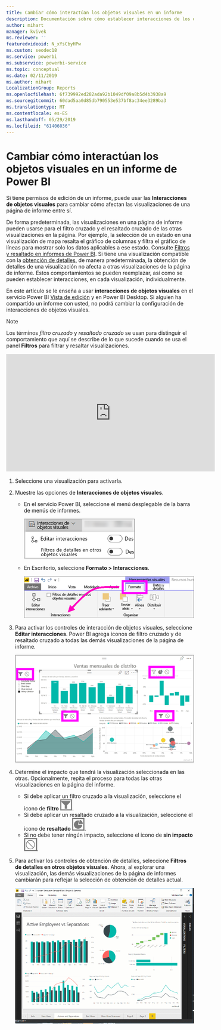 ```yaml
---
title: Cambiar cómo interactúan los objetos visuales en un informe
description: Documentación sobre cómo establecer interacciones de los objetos visuales en un informe de Microsoft Power BI y en un informe de Power BI Desktop.
author: mihart
manager: kvivek
ms.reviewer: ''
featuredvideoid: N_xYsCbyHPw
ms.custom: seodec18
ms.service: powerbi
ms.subservice: powerbi-service
ms.topic: conceptual
ms.date: 02/11/2019
ms.author: mihart
LocalizationGroup: Reports
ms.openlocfilehash: 6f739992ed282ada92b1049df09a8b5d4b3938a9
ms.sourcegitcommit: 60dad5aa0d85db790553e537bf8ac34ee3289ba3
ms.translationtype: MT
ms.contentlocale: es-ES
ms.lasthandoff: 05/29/2019
ms.locfileid: "61406036"
---
```

# <a name="change-how-visuals-interact-in-a-power-bi-report"></a>Cambiar cómo interactúan los objetos visuales en un informe de Power BI
Si tiene permisos de edición de un informe, puede usar las **Interacciones de objetos visuales** para cambiar cómo afectan las visualizaciones de una página de informe entre sí. 

De forma predeterminada, las visualizaciones en una página de informe pueden usarse para el filtro cruzado y el resaltado cruzado de las otras visualizaciones en la página.
Por ejemplo, la selección de un estado en una visualización de mapa resalta el gráfico de columnas y filtra el gráfico de líneas para mostrar solo los datos aplicables a ese estado.
Consulte [Filtros y resaltado en informes de Power BI](power-bi-reports-filters-and-highlighting.md). Si tiene una visualización compatible con la [obtención de detalles](consumer/end-user-drill.md), de manera predeterminada, la obtención de detalles de una visualización no afecta a otras visualizaciones de la página de informe. Estos comportamientos se pueden reemplazar, así como se pueden establecer interacciones, en cada visualización, individualmente.

En este artículo se le enseña a usar **interacciones de objetos visuales** en el servicio Power BI [Vista de edición](service-interact-with-a-report-in-editing-view.md) y en Power BI Desktop. Si alguien ha compartido un informe con usted, no podrá cambiar la configuración de interacciones de objetos visuales.

> [!NOTE]
> Los términos *filtro cruzado* y *resaltado cruzado* se usan para distinguir el comportamiento que aquí se describe de lo que sucede cuando se usa el panel **Filtros** para filtrar y resaltar visualizaciones.  
> 
> 

<iframe width="560" height="315" src="https://www.youtube.com/embed/N_xYsCbyHPw?list=PL1N57mwBHtN0JFoKSR0n-tBkUJHeMP2cP" frameborder="0" allowfullscreen></iframe>

1. Seleccione una visualización para activarla.  
2. Muestre las opciones de **Interacciones de objetos visuales**.
    - En el servicio Power BI, seleccione el menú desplegable de la barra de menús de informes.

       ![Menú desplegable de interacciones de un objeto visual](media/service-reports-visual-interactions/power-bi-visual-interaction.png)

    - En Escritorio, seleccione **Formato > Interacciones**.

        ![Selección de Formato e Interacciones](media/service-reports-visual-interactions/pbi-visual-interaction-desktop.png)

3. Para activar los controles de interacción de objetos visuales, seleccione **Editar interacciones**. Power BI agrega iconos de filtro cruzado y de resaltado cruzado a todas las demás visualizaciones de la página de informe.
   
    ![Informe con interacciones de un objeto visual activadas](media/service-reports-visual-interactions/power-bi-icons-on.png)
3. Determine el impacto que tendrá la visualización seleccionada en las otras.  Opcionalmente, repita el proceso para todas las otras visualizaciones en la página del informe.
   
   * Si debe aplicar un filtro cruzado a la visualización, seleccione el icono de **filtro** ![icono de filtro](media/service-reports-visual-interactions/pbi-filter-icon-outlined.png).
   * Si debe aplicar un resaltado cruzado a la visualización, seleccione el icono de **resaltado** ![icono de resaltado](media/service-reports-visual-interactions/pbi-highlight-icon-outlined.png).
   * Si no debe tener ningún impacto, seleccione el icono de **sin impacto** ![icono de sin impacto](media/service-reports-visual-interactions/pbi-noimpact-icon-outlined.png).

4. Para activar los controles de obtención de detalles, seleccione **Filtros de detalles en otros objetos visuales**.  Ahora, al explorar una visualización, las demás visualizaciones de la página de informes cambiarán para reflejar la selección de obtención de detalles actual. 

   ![Vídeo de la activación de los controles de obtención de detalles](media/service-reports-visual-interactions/drill2.gif)

